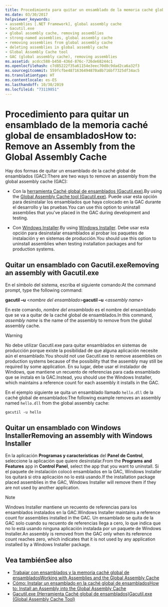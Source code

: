 ```yaml
---
title: Procedimiento para quitar un ensamblado de la memoria caché global de ensamblados
ms.date: 03/30/2017
helpviewer_keywords:
- assemblies [.NET Framework], global assembly cache
- Gacutil.exe
- global assembly cache, removing assemblies
- strong-named assemblies, global assembly cache
- removing assemblies from global assembly cache
- deleting assemblies in global assembly cache
- Global Assembly Cache tool
- GAC (global assembly cache), removing assemblies
ms.assetid: acdcc588-b458-436d-876c-726de68244c1
ms.openlocfilehash: c7d85222f35a61154e3eec70d8c9dad2ca6a32f3
ms.sourcegitcommit: 559fcfbe4871636494870a8b716bf7325df34ac5
ms.translationtype: HT
ms.contentlocale: es-ES
ms.lasthandoff: 10/30/2019
ms.locfileid: "73119851"
---
```

# <a name="how-to-remove-an-assembly-from-the-global-assembly-cache"></a><span data-ttu-id="3597b-102">Procedimiento para quitar un ensamblado de la memoria caché global de ensamblados</span><span class="sxs-lookup"><span data-stu-id="3597b-102">How to: Remove an Assembly from the Global Assembly Cache</span></span>

<span data-ttu-id="3597b-103">Hay dos formas de quitar un ensamblado de la caché global de ensamblados (GAC):</span><span class="sxs-lookup"><span data-stu-id="3597b-103">There are two ways to remove an assembly from the global assembly cache (GAC):</span></span>

- <span data-ttu-id="3597b-104">Con la [herramienta Caché global de ensamblados (Gacutil.exe)](../tools/gacutil-exe-gac-tool.md).</span><span class="sxs-lookup"><span data-stu-id="3597b-104">By using the [Global Assembly Cache tool (Gacutil.exe)](../tools/gacutil-exe-gac-tool.md).</span></span> <span data-ttu-id="3597b-105">Puede usar esta opción para desinstalar los ensamblados que haya colocado en la GAC durante el desarrollo y las pruebas.</span><span class="sxs-lookup"><span data-stu-id="3597b-105">You can use this option to uninstall assemblies that you've placed in the GAC during development and testing.</span></span>

- <span data-ttu-id="3597b-106">Con [Windows Installer](/windows/desktop/Msi/windows-installer-portal).</span><span class="sxs-lookup"><span data-stu-id="3597b-106">By using [Windows Installer](/windows/desktop/Msi/windows-installer-portal).</span></span> <span data-ttu-id="3597b-107">Debe usar esta opción para desinstalar ensamblados al probar los paquetes de instalación y en sistemas de producción.</span><span class="sxs-lookup"><span data-stu-id="3597b-107">You should use this option to uninstall assemblies when testing installation packages and for production systems.</span></span>

## <a name="removing-an-assembly-with-gacutilexe"></a><span data-ttu-id="3597b-108">Quitar un ensamblado con Gacutil.exe</span><span class="sxs-lookup"><span data-stu-id="3597b-108">Removing an assembly with Gacutil.exe</span></span>

<span data-ttu-id="3597b-109">En el símbolo del sistema, escriba el siguiente comando:</span><span class="sxs-lookup"><span data-stu-id="3597b-109">At the command prompt, type the following command:</span></span>

<span data-ttu-id="3597b-110">**gacutil –u** \<*nombre del ensamblado*></span><span class="sxs-lookup"><span data-stu-id="3597b-110">**gacutil –u** \<*assembly name*></span></span>

<span data-ttu-id="3597b-111">En este comando, *nombre del ensamblado* es el nombre del ensamblado que se va a quitar de la caché global de ensamblados.</span><span class="sxs-lookup"><span data-stu-id="3597b-111">In this command, *assembly name* is the name of the assembly to remove from the global assembly cache.</span></span>

> [!WARNING]
> <span data-ttu-id="3597b-112">No debe utilizar Gacutil.exe para quitar ensamblados en sistemas de producción porque existe la posibilidad de que alguna aplicación necesite aún el ensamblado.</span><span class="sxs-lookup"><span data-stu-id="3597b-112">You should not use Gacutil.exe to remove assemblies on production systems because of the possibility that the assembly may still be required by some application.</span></span> <span data-ttu-id="3597b-113">En su lugar, debe usar el instalador de Windows, que mantiene un recuento de referencias para cada ensamblado que se instala en la GAC.</span><span class="sxs-lookup"><span data-stu-id="3597b-113">Instead, you should use the Windows Installer, which maintains a reference count for each assembly it installs in the GAC.</span></span>

<span data-ttu-id="3597b-114">En el ejemplo siguiente se quita un ensamblado llamado `hello.dll` de la caché global de ensamblados:</span><span class="sxs-lookup"><span data-stu-id="3597b-114">The following example removes an assembly named `hello.dll` from the global assembly cache:</span></span>

```console
gacutil -u hello
```

## <a name="removing-an-assembly-with-windows-installer"></a><span data-ttu-id="3597b-115">Quitar un ensamblado con Windows Installer</span><span class="sxs-lookup"><span data-stu-id="3597b-115">Removing an assembly with Windows Installer</span></span>

<span data-ttu-id="3597b-116">En la aplicación **Programas y características** del **Panel de Control**, seleccione la aplicación que quiere desinstalar.</span><span class="sxs-lookup"><span data-stu-id="3597b-116">From the **Programs and Features** app in **Control Panel**, select the app that you want to uninstall.</span></span> <span data-ttu-id="3597b-117">Si el paquete de instalación colocó ensamblados en la GAC, Windows Installer los quitará si otra aplicación no lo está usando.</span><span class="sxs-lookup"><span data-stu-id="3597b-117">If the installation package placed assemblies in the GAC, Windows Installer will remove them if they are not used by another application.</span></span>

> [!NOTE]
> <span data-ttu-id="3597b-118">Windows Installer mantiene un recuento de referencias para los ensamblados instalados en la GAC.</span><span class="sxs-lookup"><span data-stu-id="3597b-118">Windows Installer maintains a reference count for assemblies installed in the GAC.</span></span> <span data-ttu-id="3597b-119">Un ensamblado se quita de la GAC solo cuando su recuento de referencias llega a cero, lo que indica que no lo está usando ninguna aplicación instalada por un paquete de Windows Installer.</span><span class="sxs-lookup"><span data-stu-id="3597b-119">An assembly is removed from the GAC only when its reference count reaches zero, which indicates that it is not used by any application installed by a Windows Installer package.</span></span>

## <a name="see-also"></a><span data-ttu-id="3597b-120">Vea también</span><span class="sxs-lookup"><span data-stu-id="3597b-120">See also</span></span>

- [<span data-ttu-id="3597b-121">Trabajar con ensamblados y la memoria caché global de ensamblados</span><span class="sxs-lookup"><span data-stu-id="3597b-121">Working with Assemblies and the Global Assembly Cache</span></span>](working-with-assemblies-and-the-gac.md)
- [<span data-ttu-id="3597b-122">Cómo: Instalar un ensamblado en la caché global de ensamblados</span><span class="sxs-lookup"><span data-stu-id="3597b-122">How to: Install an Assembly into the Global Assembly Cache</span></span>](install-assembly-into-gac.md)
- [<span data-ttu-id="3597b-123">Gacutil.exe (Herramienta Caché global de ensamblados)</span><span class="sxs-lookup"><span data-stu-id="3597b-123">Gacutil.exe (Global Assembly Cache Tool)</span></span>](../tools/gacutil-exe-gac-tool.md)
